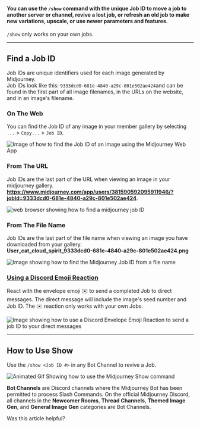 #### You can use the `/show` command with the unique Job ID to move a job to another server or channel, revive a lost job, or refresh an old job to make new variations, upscale, or use newer parameters and features.

`/show` only works on your own jobs.

___

## Find a Job ID

Job IDs are unique identifiers used for each image generated by Midjourney.  
Job IDs look like this: `9333dcd0-681e-4840-a29c-801e502ae424`and can be found in the first part of all image filenames, in the URLs on the website, and in an image's filename.

### On The Web

You can find the Job ID of any image in your member gallery by selecting `...` > `Copy...` > `Job ID`.

![Image of how to find the Job ID of an image using the Midjourney Web App](https://cdn.document360.io/3040c2b6-fead-4744-a3a9-d56d621c6c7e/Images/Documentation/MJ_JobID_app.png)

### From The URL

Job IDs are the last part of the URL when viewing an image in your midjourney gallery.  
**https://www.midjourney.com/app/users/381590592095911946/?jobId=9333dcd0-681e-4840-a29c-801e502ae424**.

![web browser showing how to find a midjourney job ID](https://cdn.document360.io/3040c2b6-fead-4744-a3a9-d56d621c6c7e/Images/Documentation/MJ_JobID_web.png)

### From The File Name

Job IDs are the last part of the file name when viewing an image you have downloaded from your gallery.  
**User\_cat\_cloud\_spirit\_9333dcd0-681e-4840-a29c-801e502ae424.png**

![Image showing how to find the Midjourney Job ID from a file name](https://cdn.document360.io/3040c2b6-fead-4744-a3a9-d56d621c6c7e/Images/Documentation/MJ_JobID_fileName.png)

### [Using a Discord Emoji Reaction](https://docs.midjourney.com/v1/docs/discord-emoji-reactions)

React with the envelope emoji ✉️ to send a completed Job to direct messages. The direct message will include the image's seed number and Job ID. The ✉️ reaction only works with your own Jobs.

![Image showing how to use a Discord Envelope Emoji Reaction to send a job ID to your direct messages](https://cdn.document360.io/3040c2b6-fead-4744-a3a9-d56d621c6c7e/Images/Documentation/MJ_EnvelopeResults.jpg)

___

## How to Use Show

Use the `/show <Job ID #>` in any Bot Channel to revive a Job.

![Animated Gif Showing how to use the Midjourney Show command](https://cdn.document360.io/3040c2b6-fead-4744-a3a9-d56d621c6c7e/Images/Documentation/MJ_Command_show.gif)

**Bot Channels** are Discord channels where the Midjourney Bot has been permitted to process Slash Commands. On the official Midjourney Discord, all channels in the **Newcomer Rooms**, **Thread Channels**, **Themed Image Gen**, and **General Image Gen** categories are Bot Channels.

Was this article helpful?
